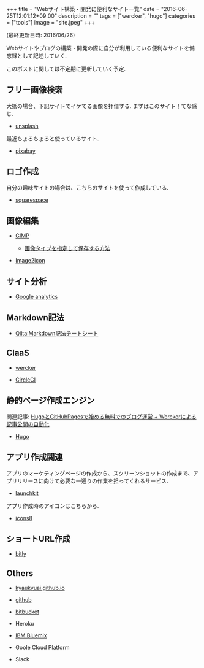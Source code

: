+++
title = "Webサイト構築・開発に便利なサイト一覧"
date = "2016-06-25T12:01:12+09:00"
description = ""
tags = ["wercker", "hugo"]
categories = ["tools"]
image = "site.jpeg"
+++

(最終更新日時: 2016/06/26)

Webサイトやブログの構築・開発の際に自分が利用している便利なサイトを備忘録として記述していく.

このポストに関しては不定期に更新していく予定.

## フリー画像検索

大抵の場合、下記サイトでイケてる画像を拝借する. まずはこのサイト！てな感じ.

- [unsplash](https://unsplash.com/)

最近ちょろちょろと使っているサイト.

- [pixabay](https://pixabay.com/)

## ロゴ作成

自分の趣味サイトの場合は、こちらのサイトを使って作成している.

- [squarespace](https://www.squarespace.com/logo#)

## 画像編集

- [GIMP](https://www.gimp.org/)

    - [画像タイプを指定して保存する方法](http://xn--gimp-j79hm9d2w6i.com/gimp-image-transmission-png-save/)

- [Image2icon](http://www.img2icnsapp.com/)

## サイト分析

- [Google analytics](https://www.google.com/analytics/)


## Markdown記法

-  [Qiita:Markdown記法チートシート](http://qiita.com/Qiita/items/c686397e4a0f4f11683d#images---%E7%94%BB%E5%83%8F%E5%9F%8B%E3%82%81%E8%BE%BC%E3%81%BF)

## CIaaS

- [wercker](https://app.wercker.com/)

- [CircleCI](https://circleci.com/)

## 静的ページ作成エンジン

関連記事: [HugoとGitHubPagesで始める無料でのブログ運営 + Werckerによる記事公開の自動化](https://kyaukyuai.github.io/post/hello/)

- [Hugo](https://gohugo.io/)

## アプリ作成関連

アプリのマーケティングページの作成から、スクリーンショットの作成まで、アプリリリースに向けて必要な一通りの作業を担ってくれるサービス.

- [launchkit](https://launchkit.io/)

アプリ作成時のアイコンはこちらから.

- [icons8](https://icons8.com/)

## ショートURL作成

- [bitly](https://app.bitly.com/bitlinks/)


## Others

- [kyaukyuai.github.io](https://kyaukyuai.github.io/)

- [github](https://github.com/)

- [bitbucket](https://bitbucket.org)

- Heroku

- [IBM Bluemix](https://console.au-syd.bluemix.net/)

- Goole Cloud Platform

- Slack
